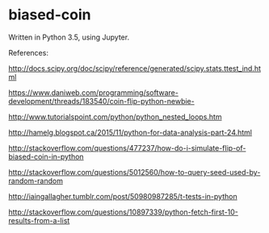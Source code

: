 # biased-coin

Written in Python 3.5, using Jupyter.

References:

http://docs.scipy.org/doc/scipy/reference/generated/scipy.stats.ttest_ind.html

https://www.daniweb.com/programming/software-development/threads/183540/coin-flip-python-newbie-

http://www.tutorialspoint.com/python/python_nested_loops.htm

http://hamelg.blogspot.ca/2015/11/python-for-data-analysis-part-24.html

http://stackoverflow.com/questions/477237/how-do-i-simulate-flip-of-biased-coin-in-python

http://stackoverflow.com/questions/5012560/how-to-query-seed-used-by-random-random

http://iaingallagher.tumblr.com/post/50980987285/t-tests-in-python

http://stackoverflow.com/questions/10897339/python-fetch-first-10-results-from-a-list


